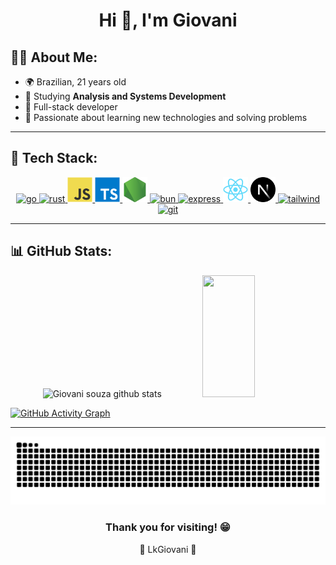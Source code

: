 <h1 align="center">Hi 👋, I'm Giovani</h1>

## 🧑‍💻 About Me:
- 🌍 Brazilian, 21 years old
- 📘 Studying **Analysis and Systems Development**
- 💼 Full-stack developer
- 🚀 Passionate about learning new technologies and solving problems

---

## 🔧 Tech Stack:

<p align="center">
  <a href="https://go.dev/" target="_blank" rel="noreferrer">
    <img src="https://cdn.jsdelivr.net/gh/devicons/devicon/icons/go/go-original-wordmark.svg" alt="go" width="40" height="40"/>
  </a>
  <a href="https://www.rust-lang.org/" target="_blank" rel="noreferrer">
    <img src="https://cdn.jsdelivr.net/gh/devicons/devicon/icons/rust/rust-line.svg" alt="rust" width="40" height="40"/>
  </a>
  <a href="https://developer.mozilla.org/en-US/docs/Web/JavaScript" target="_blank" rel="noreferrer">
    <img src="https://raw.githubusercontent.com/devicons/devicon/master/icons/javascript/javascript-original.svg" alt="javascript" width="40" height="40"/>
  </a>
  <a href="https://www.typescriptlang.org/" target="_blank" rel="noreferrer">
    <img src="https://raw.githubusercontent.com/devicons/devicon/master/icons/typescript/typescript-original.svg" alt="typescript" width="40" height="40"/>
  </a>
  <a href="https://nodejs.org" target="_blank" rel="noreferrer">
    <img src="https://raw.githubusercontent.com/devicons/devicon/master/icons/nodejs/nodejs-original.svg" alt="nodejs" width="40" height="40"/>
  </a>
  <a href="https://bun.sh/" target="_blank" rel="noreferrer">
    <img src="https://cdn.jsdelivr.net/gh/devicons/devicon/icons/bun/bun-original.svg" alt="bun" width="40" height="40"/>
  </a>
  <a href="https://expressjs.com" target="_blank" rel="noreferrer">
    <img src="https://cdn.jsdelivr.net/gh/devicons/devicon/icons/express/express-original.svg" alt="express" width="40" height="40"/>
  </a>
  <a href="https://reactjs.org/" target="_blank" rel="noreferrer">
    <img src="https://raw.githubusercontent.com/devicons/devicon/master/icons/react/react-original.svg" alt="react" width="40" height="40"/>
  </a>
  <a href="https://nextjs.org/" target="_blank" rel="noreferrer">
    <img src="https://raw.githubusercontent.com/devicons/devicon/master/icons/nextjs/nextjs-original.svg" alt="nextjs" width="40" height="40"/>
  </a>
  <a href="https://tailwindcss.com/" target="_blank" rel="noreferrer">
    <img src="https://www.vectorlogo.zone/logos/tailwindcss/tailwindcss-icon.svg" alt="tailwind" width="40" height="40"/>
  </a>
  <a href="https://git-scm.com/" target="_blank" rel="noreferrer">
    <img src="https://www.vectorlogo.zone/logos/git-scm/git-scm-icon.svg" alt="git" width="40" height="40"/>
  </a>
</p>

---

## 📊 GitHub Stats:

<div align="center">  
  <img width="49%" height="195px" src="https://github-readme-stats.vercel.app/api?username=lkgiovani&show_icons=true&count_private=true&hide_border=true&title_color=9745f5&icon_color=9745f5&text_color=c9d1d9&bg_color=0d1117" alt="Giovani souza github stats" /> 
  <img width="41%" height="195px" src="https://github-readme-stats.vercel.app/api/top-langs/?username=lkgiovani&layout=compact&hide_border=true&title_color=9745f5&text_color=c9d1d9&bg_color=0d1117" />
</div>


[![GitHub Activity Graph](https://github-readme-activity-graph.vercel.app/graph?username=lkgiovani&bg_color=000000&color=9745f5&line=9745f5&point=9745f5&area=true&hide_border=true)](https://github.com/ashutosh00710/github-readme-activity-graph)

---

![snake gif](https://github.com/lkgiovani/lkgiovani/blob/output/github-contribution-grid-snake.svg)

<div align="center">
  <h3>Thank you for visiting! 😁</h3>
  <p>🚀 LkGiovani 🚀</p>
</div>
